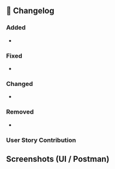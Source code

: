 ## 📝 Changelog

### Added

-

### Fixed

-

### Changed

-

### Removed

-

### User Story Contribution

## Screenshots (UI / Postman)
